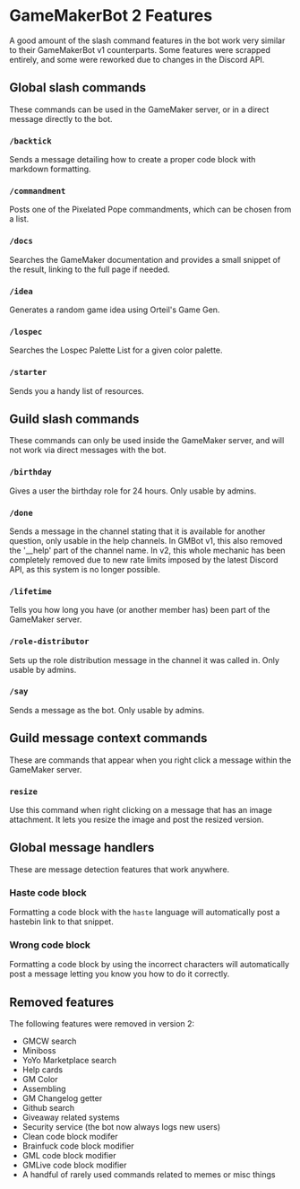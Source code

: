 # GameMakerBot 2 Features

A good amount of the slash command features in the bot work very similar to their GameMakerBot v1 counterparts. Some features were scrapped entirely, and some were reworked due to changes in the Discord API.

## Global slash commands

These commands can be used in the GameMaker server, or in a direct message directly to the bot.

### `/backtick`

Sends a message detailing how to create a proper code block with markdown formatting.

### `/commandment`

Posts one of the Pixelated Pope commandments, which can be chosen from a list.

### `/docs`

Searches the GameMaker documentation and provides a small snippet of the result, linking to the full page if needed.

### `/idea`

Generates a random game idea using Orteil's Game Gen.

### `/lospec`

Searches the Lospec Palette List for a given color palette.

### `/starter`

Sends you a handy list of resources.

## Guild slash commands

These commands can only be used inside the GameMaker server, and will not work via direct messages with the bot.

### `/birthday`

Gives a user the birthday role for 24 hours. Only usable by admins.

### `/done`

Sends a message in the channel stating that it is available for another question, only  usable in the help channels. In GMBot v1, this also removed the '__help' part of the channel name. In v2, this whole mechanic has been completely removed due to new rate limits imposed by the latest Discord API, as this system is no longer possible.

### `/lifetime`

Tells you how long you have (or another member has) been part of the GameMaker server.

### `/role-distributor`

Sets up the role distribution message in the channel it was called in. Only usable by admins.

### `/say`

Sends a message as the bot. Only usable by admins.

## Guild message context commands

These are commands that appear when you right click a message within the GameMaker server.

### `resize`

Use this command when right clicking on a message that has an image attachment. It lets you resize the image and post the resized version.

## Global message handlers

These are message detection features that work anywhere.

### Haste code block

Formatting a code block with the `haste` language will automatically post a hastebin link to that snippet.

### Wrong code block

Formatting a code block by using the incorrect characters will automatically post a message letting you know you how to do it correctly.

## Removed features

The following features were removed in version 2:

- GMCW search
- Miniboss
- YoYo Marketplace search
- Help cards
- GM Color
- Assembling
- GM Changelog getter
- Github search
- Giveaway related systems
- Security service (the bot now always logs new users)
- Clean code block modifer
- Brainfuck code block modifier
- GML code block modifier
- GMLive code block modifier
- A handful of rarely used commands related to memes or misc things

